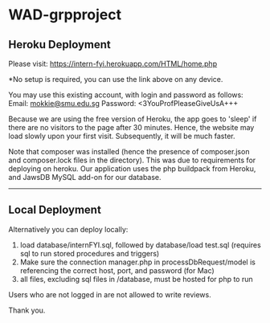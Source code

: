 # WAD-grpproject

## Heroku Deployment

Please visit: https://intern-fyi.herokuapp.com/HTML/home.php

*No setup is required, you can use the link above on any device.

You may use this existing account, with login and password as follows:
    Email: mokkie@smu.edu.sg
    Password: <3YouProfPleaseGiveUsA+++
    
    
Because we are using the free version of Heroku, the app goes to 'sleep' if there are no visitors to the page after 30 minutes. Hence, the website may load slowly upon your first visit. Subsequently, it will be much faster. 
    
Note that composer was installed (hence the presence of composer.json and composer.lock files in the directory). This was due to requirements for deploying on heroku. Our application uses the php buildpack from Heroku, and JawsDB MySQL add-on for our database.

---

## Local Deployment 
Alternatively you can deploy locally:

1. load database/internFYI.sql, followed by database/load test.sql (requires sql to run stored procedures and triggers)
2. Make sure the connection manager.php in processDbRequest/model is referencing the correct host, port, and password (for Mac)
3. all files, excluding sql files in /database, must be hosted for php to run


Users who are not logged in are not allowed to write reviews.

Thank you.

